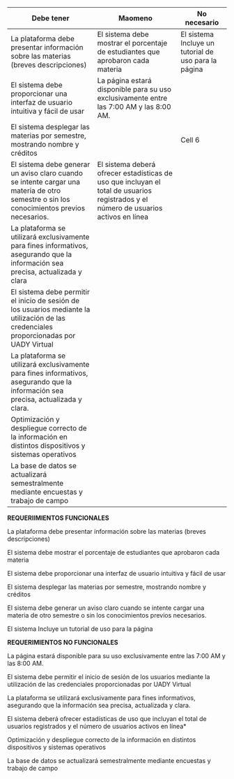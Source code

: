 | Debe tener | Maomeno | No necesario |
|----------|----------|----------|
|La plataforma debe presentar información sobre las materias (breves descripciones)    | El sistema debe mostrar el porcentaje de estudiantes que aprobaron cada materia   | El sistema Incluye un tutorial de uso para la página   |
| El sistema debe proporcionar una interfaz de usuario intuitiva y fácil de usar    | La página estará disponible para su uso exclusivamente entre las 7:00 AM y las 8:00 AM.
  El sistema desplegar las materias por semestre, mostrando nombre y créditos || Cell 6   |jkljkjkljknj
| El sistema debe generar un aviso claro cuando se intente cargar una materia de otro semestre o sin los conocimientos previos necesarios.    | El sistema deberá ofrecer estadísticas de uso que incluyan el total de usuarios registrados y el número de usuarios activos en línea  |   |
|La plataforma se utilizará exclusivamente para fines informativos, asegurando que la información sea precisa, actualizada y clara|||
|El sistema debe permitir el inicio de sesión de los usuarios mediante la utilización de las credenciales proporcionadas por UADY Virtual|||
|La plataforma se utilizará exclusivamente para fines informativos, asegurando que la información sea precisa, actualizada y clara.|||
|Optimización y despliegue correcto de la información en distintos dispositivos y sistemas operativos|||
|La base de datos se actualizará semestralmente mediante encuestas y trabajo de campo|||


**REQUERIIMIENTOS FUNCIONALES**

La plataforma debe presentar información sobre las materias (breves descripciones)

El sistema debe mostrar el porcentaje de estudiantes que aprobaron cada materia

El sistema debe proporcionar una interfaz de usuario intuitiva y fácil de usar

El sistema desplegar las materias por semestre, mostrando nombre y créditos

El sistema debe generar un aviso claro cuando se intente cargar una materia de otro semestre o sin los conocimientos previos necesarios.

El sistema Incluye un tutorial de uso para la página

**REQUERIMIENTOS NO FUNCIONALES**

La página estará disponible para su uso exclusivamente entre las 7:00 AM y las 8:00 AM.

El sistema debe permitir el inicio de sesión de los usuarios mediante la utilización de las credenciales proporcionadas por UADY Virtual

La plataforma se utilizará exclusivamente para fines informativos, asegurando que la información sea precisa, actualizada y clara.

El sistema deberá ofrecer estadísticas de uso que incluyan el total de usuarios registrados y el número de usuarios activos en línea*

Optimización y despliegue correcto de la información en distintos dispositivos y sistemas operativos

La base de datos se actualizará semestralmente mediante encuestas y trabajo de campo

